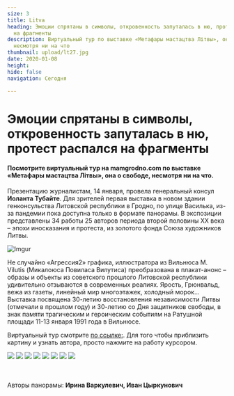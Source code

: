 ```yaml
---
size: 3
title: Litva
heading: Эмоции спрятаны в символы, откровенность запуталась в ню, протест распался
  на фрагменты
description: Виртуальный тур по выставке «Метафары мастацтва Літвы», она о свободе,
  несмотря ни на что
thumbnail: upload/lt27.jpg
date: 2020-01-08
height: 
hide: false
navigation: Сегодня

---
```

# Эмоции спрятаны в символы, откровенность запуталась в ню, протест распался на фрагменты

#### Посмотрите виртуальный тур на mamgrodno.com по выставке «Метафары мастацтва Літвы», она о свободе, несмотря ни на что.

Презентацию журналистам, 14 января, провела генеральный консул **Иоланта Тубайте**. Для зрителей первая выставка в новом здании генконсульства Литовской республики в Гродно, по улице Василька, из-за пандемии пока доступна только в формате панорамы. В экспозиции представлены 34 работы 25 авторов периода второй половины XX века – эпохи иносказания и протеста, из золотого фонда Союза художников Литвы.

![Imgur](https://i.imgur.com/5NhrUcc.jpg)

Не случайно «Агрессия2» графика, иллюстратора из Вильнюса M. Vilutis (Микалоюса Повиласа Вилутиса) преобразована в плакат-анонс – образы и объекты из советского прошлого Литовской республики удивительно отзываются в современных реалиях. Ярость, Грюнвальд, вежа из газеты, линейный мир многоэтажек, холодный морок… Выставка посвящена 30-летию восстановления независимости Литвы (отмечали в прошлом году) и 30-летию со Дня защитников свободы, в знак памяти трагическим и героическим событиям на Ратушной площади 11-13 января 1991 года в Вильнюсе.

Виртуальный тур смотрите [по ссылке:](http://hi360v.com/v-tours/ltc_exh/). Для того чтобы приблизить картину и узнать автора, просто нажмите на работу курсором.

<div class="gallery3">
<!-- Смените gallery2 на gallery3 или gallery4, цифра определяет количество картинок в одном ряду -->
<a href="https://i.imgur.com/f6KrL9b.jpeg"><img src="https://i.imgur.com/f6KrL9b.jpeg"></a>
<a href="https://i.imgur.com/4xnxF2C.jpeg"><img src="https://i.imgur.com/4xnxF2C.jpeg"></a>
<a href="https://i.imgur.com/7OE5oVH.jpeg"><img src="https://i.imgur.com/7OE5oVH.jpeg"></a>
<a href="https://i.imgur.com/Byp9zan.jpeg"><img src="https://i.imgur.com/Byp9zan.jpeg"></a>
<a href="https://i.imgur.com/4w4qu9r.jpeg"><img src="https://i.imgur.com/4w4qu9r.jpeg"></a>
<a href="https://i.imgur.com/ZcTxbLb.jpeg"><img src="https://i.imgur.com/ZcTxbLb.jpeg"></a>
<a href="https://i.imgur.com/x1rZnCW.jpeg"><img src="https://i.imgur.com/x1rZnCW.jpeg"></a>
<a href="https://i.imgur.com/OPxhpOV.jpeg"><img src="https://i.imgur.com/OPxhpOV.jpeg"></a>
</div>

\
\
Авторы панорамы: **Ирина Варкулевич, Иван Цыркунович**
